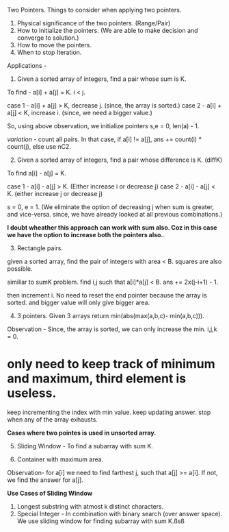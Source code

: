 Two Pointers.
Things to consider when applying two pointers.
1. Physical significance of the two pointers. (Range/Pair)
2. How to initialize the pointers. (We are able to make decision and converge to solution.)
3. How to move the pointers.
4. When to stop Iteration.

Applications - 

1. Given a sorted array of integers, find a pair whose sum is K.

To find - a[i] + a[j] = K. i < j.

case 1 - a[i] + a[j] > K, decrease j. (since, the array is sorted.)
case 2 - a[i] + a[j] < K, increase i. (since, we need a bigger value.)

So, using above observation, we initialize pointers s,e = 0, len(a) - 1. 

_variation_ - count all pairs. In that case, if a[i] != a[j], ans += count(i) * count(j), else use nC2.

2. Given a sorted array of integers, find a pair whose difference is K. (diffK)

To find a[i] - a[j] = K.

case 1 - a[i] - a[j] > K. (Either increase i or decrease j)
case 2 - a[i] - a[j] < K. (either increase j or decrease j)

s = 0, e = 1. (We eliminate the option of decreasing j when sum is greater, and vice-versa. since, we have already looked at all previous combinations.)

**I doubt wheather this approach can work with sum also. Coz in this case we have the option to increase both the pointers also.**.

3. Rectangle pairs.

given a sorted array, find the pair of integers with area < B. squares are also possible.

similiar to sumK problem. find i,j such that a[i]*a[j] < B. ans += 2x(j-i+1) - 1.

then increment i. No need to reset the end pointer because the array is sorted. and bigger value will only give bigger area.


4. 3 pointers.
Given 3 arrays return min(abs(max(a,b,c)- min(a,b,c))).

Observation - Since, the array is sorted, we can only increase the min.
i,j,k = 0.

# only need to keep track of minimum and maximum, third element is useless.

keep incrementing the index with min value. keep updating answer. stop when any of the array exhausts.

**Cases where two pointes is used in unsorted array.**

5. Sliding Window - To find a subarray with sum K.

4. Container with maximum area.

Observation- for a[i] we need to find farthest j, such that a[j] >= a[i]. If not, we find the answer for a[j].

**Use Cases of Sliding Window**
1. Longest substring with atmost k distinct characters.
2. Special Integer - In combination with binary search (over answer space). We use sliding window for finding subarray with sum K.ßsß